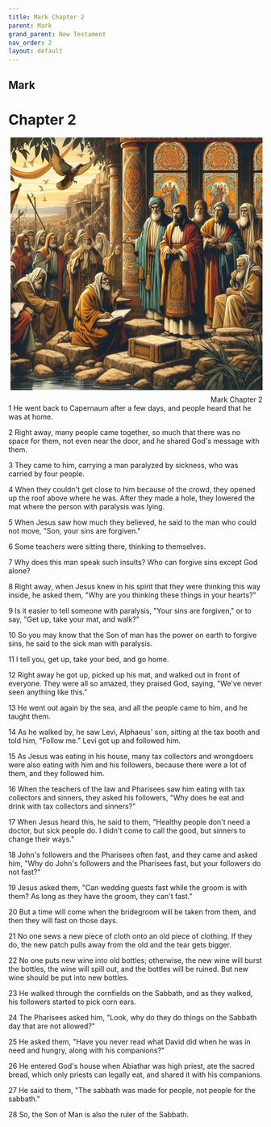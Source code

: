 ```yaml
---
title: Mark Chapter 2
parent: Mark
grand_parent: New Testament
nav_order: 2
layout: default
---
```


## Mark

# Chapter 2

<div style="clear: both; text-align: right;">
    <img src="/assets/Image/Mark/500/2.jpg" alt="Mark Chapter 2" class="chapter-image" style="max-width: 100%; height: auto; float: right; margin: 0 0 10px 10px; padding-left: 10%;">
    <figcaption style="font-size: 14px;">Mark Chapter 2</figcaption>
</div>
1 He went back to Capernaum after a few days, and people heard that he was at home.

2 Right away, many people came together, so much that there was no space for them, not even near the door, and he shared God's message with them.

3 They came to him, carrying a man paralyzed by sickness, who was carried by four people.

4 When they couldn't get close to him because of the crowd, they opened up the roof above where he was. After they made a hole, they lowered the mat where the person with paralysis was lying.

5 When Jesus saw how much they believed, he said to the man who could not move, "Son, your sins are forgiven."

6 Some teachers were sitting there, thinking to themselves.

7 Why does this man speak such insults? Who can forgive sins except God alone?

8 Right away, when Jesus knew in his spirit that they were thinking this way inside, he asked them, "Why are you thinking these things in your hearts?"

9 Is it easier to tell someone with paralysis, "Your sins are forgiven," or to say, "Get up, take your mat, and walk?"

10 So you may know that the Son of man has the power on earth to forgive sins, he said to the sick man with paralysis.

11 I tell you, get up, take your bed, and go home.

12 Right away he got up, picked up his mat, and walked out in front of everyone. They were all so amazed, they praised God, saying, "We've never seen anything like this."

13 He went out again by the sea, and all the people came to him, and he taught them.

14 As he walked by, he saw Levi, Alphaeus' son, sitting at the tax booth and told him, "Follow me." Levi got up and followed him.

15 As Jesus was eating in his house, many tax collectors and wrongdoers were also eating with him and his followers, because there were a lot of them, and they followed him.

16 When the teachers of the law and Pharisees saw him eating with tax collectors and sinners, they asked his followers, "Why does he eat and drink with tax collectors and sinners?"

17 When Jesus heard this, he said to them, "Healthy people don't need a doctor, but sick people do. I didn't come to call the good, but sinners to change their ways."

18 John's followers and the Pharisees often fast, and they came and asked him, "Why do John's followers and the Pharisees fast, but your followers do not fast?"

19 Jesus asked them, "Can wedding guests fast while the groom is with them? As long as they have the groom, they can't fast."

20 But a time will come when the bridegroom will be taken from them, and then they will fast on those days.

21 No one sews a new piece of cloth onto an old piece of clothing. If they do, the new patch pulls away from the old and the tear gets bigger.

22 No one puts new wine into old bottles; otherwise, the new wine will burst the bottles, the wine will spill out, and the bottles will be ruined. But new wine should be put into new bottles.

23 He walked through the cornfields on the Sabbath, and as they walked, his followers started to pick corn ears.

24 The Pharisees asked him, "Look, why do they do things on the Sabbath day that are not allowed?"

25 He asked them, "Have you never read what David did when he was in need and hungry, along with his companions?"

26 He entered God's house when Abiathar was high priest, ate the sacred bread, which only priests can legally eat, and shared it with his companions.

27 He said to them, "The sabbath was made for people, not people for the sabbath."

28 So, the Son of Man is also the ruler of the Sabbath.


